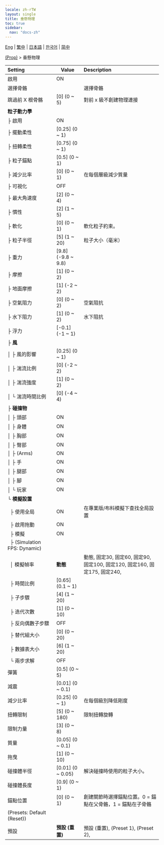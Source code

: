 ```yaml
---
locale: zh-rTW
layout: single
title: 垂懸物理
toc: true
sidebar:
  nav: "docs-zh"
---
```

[Eng](/dancexr/menu/2025.4/prop/cloth_physics) | [繁中](/tw/dancexr/menu/2025.4/prop/cloth_physics) | [日本語](/jp/dancexr/menu/2025.4/prop/cloth_physics) | [한국어](/kr/dancexr/menu/2025.4/prop/cloth_physics) | [简中](/zh/dancexr/menu/2025.4/prop/cloth_physics)

[(Prop)](../menu#(Prop)) > 垂懸物理



| Setting | Value | Description |
| :--- | --- | :--- |
| 啟用 | ON | 
| 選擇骨骼 || 選擇骨骼
| 跳過前 X 根骨骼 | [0] (0 ~ 5) | 對前 x 級不創建物理連接
| **粒子動力學** | | 
| ├&nbsp;啟用 | ON | 
| ├&nbsp;擺動柔性 | [0.25] (0 ~ 1) | 
| ├&nbsp;扭轉柔性 | [0.75] (0 ~ 1) | 
| ├&nbsp;粒子錨點 | [0.5] (0 ~ 1) | 
| ├&nbsp;減少比率 | [0] (0 ~ 1) | 在每個層級減少質量
| ├&nbsp;可視化 | OFF | 
| ├&nbsp;最大角速度 | [2] (0 ~ 4) | 
| ├&nbsp;慣性 | [2] (1 ~ 5) | 
| ├&nbsp;軟化 | [0] (0 ~ 1) | 軟化粒子約束。
| ├&nbsp;粒子半徑 | [5] (1 ~ 20) | 粒子大小（毫米）
| ├&nbsp;重力 | [9.8] (-9.8 ~ 9.8) | 
| ├&nbsp;摩擦 | [1] (0 ~ 2) | 
| ├&nbsp;地面摩擦 | [1] (-2 ~ 2) | 
| ├&nbsp;空氣阻力 | [0] (0 ~ 2) | 空氣阻抗
| ├&nbsp;水下阻力 | [1] (0 ~ 2) | 水下阻抗
| ├&nbsp;浮力 | [-0.1] (-1 ~ 1) | 
| ├&nbsp;**風** | | 
| │&nbsp;├&nbsp;風的影響 | [0.25] (0 ~ 1) | 
| │&nbsp;├&nbsp;湍流比例 | [0] (-2 ~ 2) | 
| │&nbsp;├&nbsp;湍流強度 | [1] (0 ~ 2) | 
| │&nbsp;└&nbsp;湍流時間比例 | [0] (-4 ~ 4) | 
| ├&nbsp;**碰撞物** | | 
| │&nbsp;├&nbsp;頭部 | ON | 
| │&nbsp;├&nbsp;身體 | ON | 
| │&nbsp;├&nbsp;胸部 | ON | 
| │&nbsp;├&nbsp;臀部 | ON | 
| │&nbsp;├&nbsp;(Arms) | ON | 
| │&nbsp;├&nbsp;手 | ON | 
| │&nbsp;├&nbsp;腿部 | ON | 
| │&nbsp;├&nbsp;腳 | ON | 
| │&nbsp;└&nbsp;玩家 | ON | 
| └&nbsp;**模擬設置** | | 
| &nbsp;&nbsp;├&nbsp;使用全局 | ON | 在專業版/布料模擬下查找全局設置
| &nbsp;&nbsp;├&nbsp;啟用拖動 | ON | 
| &nbsp;&nbsp;├&nbsp;模擬 | ON | 
| &nbsp;&nbsp;├&nbsp;(Simulation FPS: Dynamic) || 
| &nbsp;&nbsp;│&nbsp;模擬幀率 | **動態** | 動態, 固定30, 固定60, 固定90, 固定100, 固定120, 固定160, 固定175, 固定240,  |
| &nbsp;&nbsp;├&nbsp;時間比例 | [0.65] (0.1 ~ 1) | 
| &nbsp;&nbsp;├&nbsp;子步驟 | [4] (1 ~ 20) | 
| &nbsp;&nbsp;├&nbsp;迭代次數 | [1] (0 ~ 10) | 
| &nbsp;&nbsp;├&nbsp;反向偶數子步驟 | OFF | 
| &nbsp;&nbsp;├&nbsp;替代組大小 | [0] (0 ~ 20) | 
| &nbsp;&nbsp;├&nbsp;數據表大小 | [6] (1 ~ 20) | 
| &nbsp;&nbsp;└&nbsp;兩步求解 | OFF | 
| 彈簧 | [0.5] (0 ~ 5) | 
| 減震 | [0.01] (0 ~ 0.1) | 
| 減少比率 | [0.25] (0 ~ 1) | 在每個級別降低剛度
| 扭轉限制 | [5] (0 ~ 180) | 限制扭轉旋轉
| 限制力量 | [3] (0 ~ 8) | 
| 質量 | [0.05] (0 ~ 0.1) | 
| 拖曳 | [1] (0 ~ 10) | 
| 碰撞體半徑 | [0.01] (0 ~ 0.05) | 解決碰撞時使用的粒子大小。
| 碰撞體長度 | [0.9] (0 ~ 1) | 
| 錨點位置 | [0] (0 ~ 1) | 創建關節時選擇錨點位置。0 = 錨點在父骨骼，1 = 錨點在子骨骼
| (Presets: Default (Reset)) || 
| 預設 | **預設 (重置)** | 預設 (重置), (Preset 1), (Preset 2),  |
